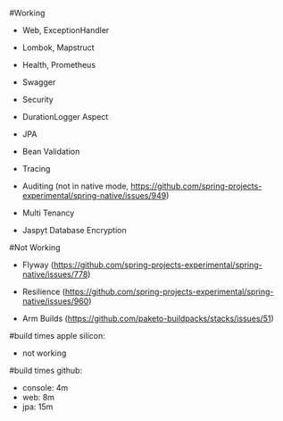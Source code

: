 #Working
- Web, ExceptionHandler
- Lombok, Mapstruct

- Health, Prometheus
- Swagger

- Security

- DurationLogger Aspect

- JPA
- Bean Validation

- Tracing

- Auditing (not in native mode, https://github.com/spring-projects-experimental/spring-native/issues/949)
- Multi Tenancy 
- Jaspyt Database Encryption

#Not Working
- Flyway (https://github.com/spring-projects-experimental/spring-native/issues/778)
- Resilience (https://github.com/spring-projects-experimental/spring-native/issues/960)

- Arm Builds (https://github.com/paketo-buildpacks/stacks/issues/51)

#build times apple silicon:
- not working

#build times github:
- console: 4m
- web: 8m
- jpa: 15m
